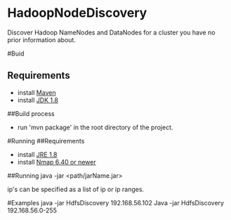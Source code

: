 # HadoopNodeDiscovery
Discover Hadoop NameNodes and DataNodes for a cluster you have no prior information about.

#Buid
## Requirements
- install [Maven](https://maven.apache.org/download.cgi)
- install [JDK 1.8](http://www.oracle.com/technetwork/java/javase/downloads/jdk8-downloads-2133151.html)

##Build process
- run 'mvn package' in the root directory of the project.

#Running
##Requirements
- install [JRE 1.8](http://www.oracle.com/technetwork/java/javase/downloads/jre8-downloads-2133155.html)
- install [Nmap 6.40 or newer](https://nmap.org/download.html)

##Running
java -jar <path/jarName.jar> <ips or ip ranges>

ip's can be specified as a list of ip or ip ranges. 

#Examples
java -jar HdfsDiscovery 192.168.56.102
Java -jar HdfsDiscovery 192.168.56.0-255
